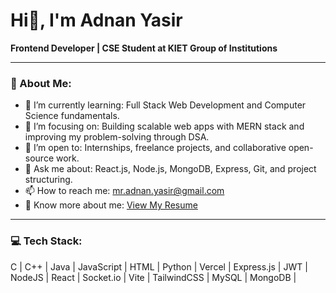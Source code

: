 # Hi👋, I'm Adnan Yasir

**Frontend Developer | CSE Student at KIET Group of Institutions**

---

### 💫 About Me:
- 🌱 I’m currently learning: Full Stack Web Development and Computer Science fundamentals.  
- 🎯 I’m focusing on: Building scalable web apps with MERN stack and improving my problem-solving through DSA.  
- 🤝 I’m open to: Internships, freelance projects, and collaborative open-source work.  
- 💬 Ask me about: React.js, Node.js, MongoDB, Express, Git, and project structuring.  
- 📫 How to reach me: mr.adnan.yasir@gmail.com  
- 📄 Know more about me: [View My Resume](https://drive.google.com/file/d/1ODLfK7w3RGzJYhBxQKo6jtYWkxk7vRs-/view?usp=sharing)  

 

---

### 💻 Tech Stack:
C | C++ | Java | JavaScript | HTML | Python | Vercel | Express.js | JWT | NodeJS | React | Socket.io | Vite | TailwindCSS | MySQL | MongoDB | 


